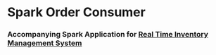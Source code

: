 # Spark Order Consumer

### Accompanying Spark Application for [Real Time Inventory Management System](https://github.com/madhavsikka/InventorySystemSpringBoot) 